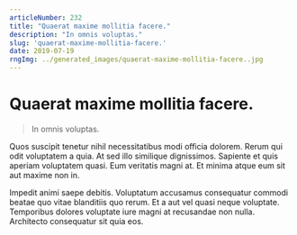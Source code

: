 ```yaml
---
articleNumber: 232
title: "Quaerat maxime mollitia facere."
description: "In omnis voluptas."
slug: 'quaerat-maxime-mollitia-facere.'
date: 2019-07-19
rngImg: ../generated_images/quaerat-maxime-mollitia-facere..jpg
---
```


# Quaerat maxime mollitia facere.

> In omnis voluptas.

Quos suscipit tenetur nihil necessitatibus modi officia dolorem. Rerum qui odit voluptatem a quia. At sed illo similique dignissimos. Sapiente et quis aperiam voluptatem quasi. Eum veritatis magni at. Et minima atque eum sit aut maxime non in.
 Impedit animi saepe debitis. Voluptatum accusamus consequatur commodi beatae quo vitae blanditiis quo rerum. Et a aut vel quasi neque voluptate. Temporibus dolores voluptate iure magni at recusandae non nulla. Architecto consequatur sit quia eos.

